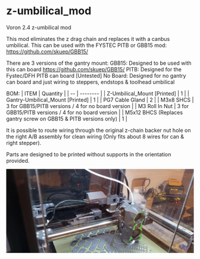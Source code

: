 # z-umbilical_mod
Voron 2.4 z-umbilical mod

This mod eliminates the z drag chain and replaces it with a canbus umbilical. This can be used with the FYSTEC PITB or GBB15 mod: https://github.com/skuep/GBB15/

There are 3 versions of the gantry mount:
GBB15: Designed to be used with this can board https://github.com/skuep/GBB15/
PITB: Designed for the Fystec/DFH PITB can board [Untested]
No Board: Designed for no gantry can board and just wiring to steppers, endstops & toolhead umbilical

BOM:
| ITEM | Quantity |
| -- | -------- |
| Z-Umbilical_Mount [Printed] | 1 |
| Gantry-Umbilical_Mount [Printed] | 1 |
| PG7 Cable Gland | 2 |
| M3x8 SHCS | 3 for GBB15/PITB versions / 4 for no board version |
| M3 Roll In Nut | 3 for GBB15/PITB versions / 4 for no board version      |
| M5x12 BHCS (Replaces gantry screw on GBB15 & PITB versions only) | 1        |

It is possible to route wiring through the original z-chain backer nut hole on the right A/B assembly for clean wiring (Only fits about 8 wires for can & right stepper).

Parts are designed to be printed without supports in the orientation provided.

![Gantry Image](images/gantry_image.jpg?raw=true "Gantry Image")
